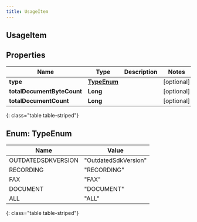 ```yaml
---
title: UsageItem
---
```

## UsageItem


## Properties

| Name | Type | Description | Notes |
| ------------ | ------------- | ------------- | ------------- |
| **type** | [**TypeEnum**](#TypeEnum) |  |  [optional] |
| **totalDocumentByteCount** | **Long** |  |  [optional] |
| **totalDocumentCount** | **Long** |  |  [optional] |
{: class="table table-striped"}


<a name="TypeEnum"></a>

## Enum: TypeEnum

| Name | Value |
| ---- | ----- |
| OUTDATEDSDKVERSION | &quot;OutdatedSdkVersion&quot; |
| RECORDING | &quot;RECORDING&quot; |
| FAX | &quot;FAX&quot; |
| DOCUMENT | &quot;DOCUMENT&quot; |
| ALL | &quot;ALL&quot; |
{: class="table table-striped"}



